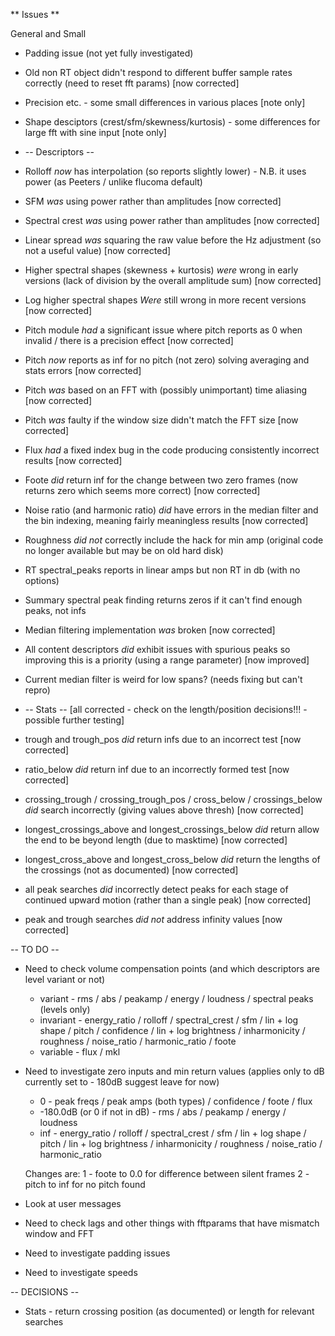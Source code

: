 ** Issues **

General and Small

* Padding issue (not yet fully investigated)
* Old non RT object didn't respond to different buffer sample rates correctly (need to reset fft params) [now corrected]
* Precision etc. - some small differences in various places [note only]
* Shape desciptors (crest/sfm/skewness/kurtosis) - some differences for large fft with sine input [note only]

* -- Descriptors --

* Rolloff *now* has interpolation (so reports slightly lower) - N.B. it uses power (as Peeters / unlike flucoma default)
* SFM *was* using power rather than amplitudes [now corrected]
* Spectral crest *was* using power rather than amplitudes [now corrected]

* Linear spread *was* squaring the raw value before the Hz adjustment (so not a useful value) [now corrected]
* Higher spectral shapes (skewness + kurtosis) *were* wrong in early versions (lack of division by the overall amplitude sum) [now corrected]
* Log higher spectral shapes *Were* still wrong in more recent versions [now corrected]

* Pitch module *had* a significant issue where pitch reports as 0 when invalid / there is a precision effect [now corrected]
* Pitch *now* reports as inf for no pitch (not zero) solving averaging and stats errors [now corrected]
* Pitch *was* based on an FFT with (possibly unimportant) time aliasing [now corrected]
* Pitch *was* faulty if the window size didn't match the FFT size [now corrected]

* Flux *had* a fixed index bug in the code producing consistently incorrect results [now corrected]
* Foote *did* return inf for the change between two zero frames (now returns zero which seems more correct) [now corrected]

* Noise ratio (and harmonic ratio) *did* have errors in the median filter and the bin indexing, meaning fairly meaningless results [now corrected]

* Roughness *did not* correctly include the hack for min amp (original code no longer available but may be on old hard disk)

* RT spectral_peaks reports in linear amps but non RT in db (with no options)
* Summary spectral peak finding returns zeros if it can't find enough peaks, not infs
* Median filtering implementation *was* broken [now corrected]
* All content descriptors *did* exhibit issues with spurious peaks so improving this is a priority (using a range parameter) [now improved]
* Current median filter is weird for low spans? (needs fixing but can't repro)

*  -- Stats --  [all corrected - check on the length/position decisions!!! - possible further testing]

* trough and trough_pos *did* return infs due to an incorrect test [now corrected]
* ratio_below *did* return inf due to an incorrectly formed test [now corrected]
* crossing_trough / crossing_trough_pos / cross_below / crossings_below *did* search incorrectly (giving values above thresh) [now corrected]
* longest_crossings_above and longest_crossings_below *did* return allow the end to be beyond length (due to masktime) [now corrected]
* longest_cross_above and longest_cross_below *did* return the lengths of the crossings (not as documented) [now corrected]
* all peak searches *did* incorrectly detect peaks for each stage of continued upward motion (rather than a single peak) [now corrected]
* peak and trough searches *did not* address infinity values [now corrected]

-- TO DO --

* Need to check volume compensation points (and which descriptors are level variant or not)
  
  - variant - rms / abs / peakamp / energy / loudness / spectral peaks (levels only)
  - invariant - energy_ratio / rolloff / spectral_crest / sfm / lin + log shape / pitch / confidence / lin + log brightness / inharmonicity / roughness / noise_ratio / harmonic_ratio / foote
  - variable - flux / mkl
  
* Need to investigate zero inputs and min return values (applies only to dB currently set to - 180dB suggest leave for now)
  - 0 - peak freqs / peak amps (both types) / confidence / foote / flux
  - -180.0dB (or 0 if not in dB) - rms / abs / peakamp / energy / loudness
  - inf - energy_ratio / rolloff / spectral_crest / sfm / lin + log shape / pitch  / lin + log brightness / inharmonicity / roughness / noise_ratio / harmonic_ratio

  Changes are:
  1 - foote to 0.0 for difference between silent frames
  2 - pitch to inf for no pitch found
  
* Look at user messages
  
* Need to check lags and other things with fftparams that have mismatch window and FFT

* Need to investigate padding issues

* Need to investigate speeds

-- DECISIONS --

* Stats - return crossing position (as documented) or length for relevant searches
